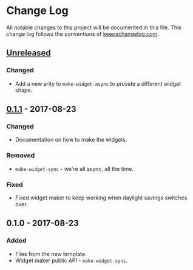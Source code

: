 # Change Log
All notable changes to this project will be documented in this file. This change log follows the conventions of [keepachangelog.com](http://keepachangelog.com/).

## [Unreleased]
### Changed
- Add a new arity to `make-widget-async` to provide a different widget shape.

## [0.1.1] - 2017-08-23
### Changed
- Documentation on how to make the widgets.

### Removed
- `make-widget-sync` - we're all async, all the time.

### Fixed
- Fixed widget maker to keep working when daylight savings switches over.

## 0.1.0 - 2017-08-23
### Added
- Files from the new template.
- Widget maker public API - `make-widget-sync`.

[Unreleased]: https://github.com/your-name/playtastic/compare/0.1.1...HEAD
[0.1.1]: https://github.com/your-name/playtastic/compare/0.1.0...0.1.1
